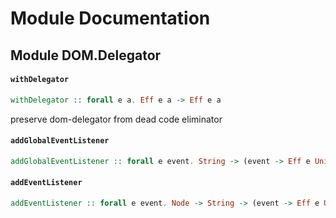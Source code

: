 # Module Documentation

## Module DOM.Delegator

#### `withDelegator`

``` purescript
withDelegator :: forall e a. Eff e a -> Eff e a
```

preserve dom-delegator from dead code eliminator

#### `addGlobalEventListener`

``` purescript
addGlobalEventListener :: forall e event. String -> (event -> Eff e Unit) -> Eff e Unit
```


#### `addEventListener`

``` purescript
addEventListener :: forall e event. Node -> String -> (event -> Eff e Unit) -> Eff e Unit
```




